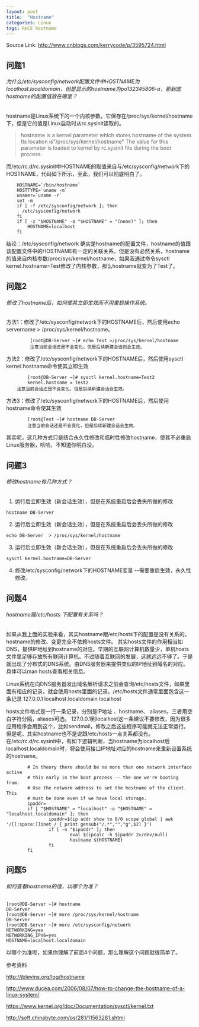 ```yaml
---
layout: post
title:  "Hostname"
categories: Linux
tags: RHCE hostname
---
```


Source Link: http://www.cnblogs.com/kerrycode/p/3595724.html

## 问题1
###### 为什么/etc/sysconfig/network配置文件中HOSTNAME为localhost.localdomain，但是显示的hostname为po132345806-a，那到底hostname的配置值放在哪里？

hostname是Linux系统下的一个内核参数，它保存在/proc/sys/kernel/hostname下，但是它的值是Linux启动时从rc.sysinit读取的。

> hostname is a kernel parameter which stores hostname of the system. Its location is"/proc/sys/kernel/hostname"
> The value for this parameter is loaded to kernel by rc.sysinit file during the boot process.

而/etc/rc.d/rc.sysinit中HOSTNAME的取值来自与/etc/sysconfig/network下的HOSTNAME，代码如下所示，至此，我们可以彻底明白了。

```
	HOSTNAME=`/bin/hostname`
	HOSTTYPE=`uname -m`
	unamer=`uname -r`
	set -m
	if [ -f /etc/sysconfig/network ]; then
	. /etc/sysconfig/network
	fi
	if [ -z "$HOSTNAME" -o "$HOSTNAME" = "(none)" ]; then
	    HOSTNAME=localhost
	fi
```

结论：/etc/sysconfig/network 确实是hostname的配置文件，hostname的值跟该配置文件中的HOSTNAME有一定的关联关系，但是没有必然关系，hostname的值来自内核参数/proc/sys/kernel/hostname，如果我通过命令sysctl kernel.hostname=Test修改了内核参数，那么hostname就变为了Test了。


## 问题2
###### 修改了hostname后，如何使其立即生效而不用重启操作系统。

方法1：修改了/etc/sysconfig/network下的HOSTNAME后，然后使用echo  servername > /proc/sys/kernel/hostname。

```
         [root@DB-Server ~]# echo Test >/proc/sys/kernel/hostname
         注意当前会话还是不会变化，但是后续新建会话则会生效。
```

方法2：修改了/etc/sysconfig/network下的HOSTNAME后，然后使用sysctl kernel.hostname命令使其立即生效

```
        [root@DB-Server ~]# sysctl kernel.hostname=Test2
        kernel.hostname = Test2
	注意当前会话还是不会变化，但是后续新建会话会生效。
```

方法3：修改了/etc/sysconfig/network下的HOSTNAME后，然后使用hostname命令使其生效

```
        [root@Test ~]# hostname DB-Server
        注意当前会话还是不会变化，但是后续新建会话会生效。
```

其实呢，这几种方式只是结合永久性修改和临时性修改hostname，使其不必重启Linux服务器，哈哈，不知道你明白没。
 

## 问题3
###### 修改hostname有几种方式？

1. 运行后立即生效（新会话生效），但是在系统重启后会丢失所做的修改

```
hostname DB-Server
```

2. 运行后立即生效（新会话生效），但是在系统重启后会丢失所做的修改

```
echo DB-Server  > /proc/sys/kernel/hostname
```

3. 运行后立即生效（新会话生效），但是在系统重启后会丢失所做的修改

```
sysctl kernel.hostname=DB-Server
```

4. 修改/etc/sysconfig/network下的HOSTNAME变量           --需要重启生效，永久性修改。


## 问题4
###### hostname跟/etc/hosts 下配置有关系吗？

如果从我上面的实验来看，其实hostname跟/etc/hosts下的配置是没有关系的。hostname的修改、变更完全不依赖hosts文件。 其实hosts文件的作用相当如DNS，提供IP地址到hostname的对应。早期的互联网计算机数量少，单机hosts文件里足够存放所有联网计算机。不过随着互联网的发展，这就远远不够了。于是就出现了分布式的DNS系统。由DNS服务器来提供类似的IP地址到域名的对应。具体可以man hosts查看相关信息。

Linux系统在向DNS服务器发出域名解析请求之前会查询/etc/hosts文件，如果里面有相应的记录，就会使用hosts里面的记录。/etc/hosts文件通常里面包含这一条记录
     127.0.0.1 localhost.localdomain localhost

hosts文件格式是一行一条记录，分别是IP地址 、hostname、 aliases，三者用空白字符分隔，aliases可选。
127.0.0.1到localhost这一条建议不要修改，因为很多应用程序会用到这个，比如sendmail，修改之后这些程序可能就无法正常运行。
但是呢，其实hostname也不是说跟/etc/hosts一点关系都没有。在/etc/rc.d/rc.sysinit中，有如下逻辑判断，当hostname为localhost后localhost.localdomain时，将会使用接口IP地址对应的hostname来重新设置系统的hostname。

``` 
        # In theory there should be no more than one network interface active
        # this early in the boot process -- the one we're booting from.
        # Use the network address to set the hostname of the client. This
        # must be done even if we have local storage.
        ipaddr=
        if [ "$HOSTNAME" = "localhost" -o "$HOSTNAME" = "localhost.localdomain" ]; then
                ipaddr=$(ip addr show to 0/0 scope global | awk '/[[:space:]]inet / { print gensub("/.*","","g",$2) }')
                if [ -n "$ipaddr" ]; then
                        eval $(ipcalc -h $ipaddr 2>/dev/null)
                        hostname ${HOSTNAME}
                fi
        fi
```

## 问题5

###### 如何查看hostname的值，以哪个为准？

```
[root@DB-Server ~]# hostname
DB-Server
[root@DB-Server ~]# more /proc/sys/kernel/hostname
DB-Server
[root@DB-Server ~]# more /etc/sysconfig/network
NETWORKING=yes
NETWORKING_IPV6=yes
HOSTNAME=localhost.localdomain
```

以哪个为准呢，如果你理解了前面4个问题，那么理解这个问题就很简单了。


参考资料

http://jblevins.org/log/hostname

http://www.ducea.com/2006/08/07/how-to-change-the-hostname-of-a-linux-system/

https://www.kernel.org/doc/Documentation/sysctl/kernel.txt

http://soft.chinabyte.com/os/281/11563281.shtml
